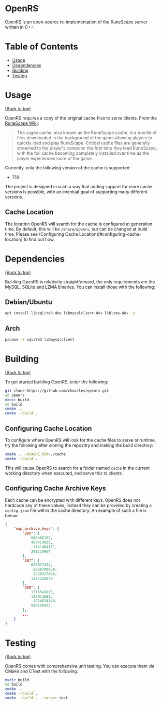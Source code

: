 # OpenRS

OpenRS is an open-source re-implementation of the RuneScape server written in C++.

# Table of Contents

* [Usage](#usage)
* [Dependencies](#dependencies)
* [Building](#building)
* [Testing](#testing)

# Usage

[(Back to top)](#table-of-contents)

OpenRS requires a copy of the original cache files to serve clients.
From the [RuneScape Wiki](https://runescape.fandom.com/wiki/Jagex_cache):

> The Jagex cache, also known as the RuneScape cache, is a bundle of files downloaded in the background of the game allowing players to quickly load and play RuneScape.
> Critical cache files are generally streamed to the player's computer the first time they load RuneScape, with the full cache becoming completely installed over time as the player experiences more of the game.

Currently, only the following version of the cache is supported:

* 718

The project is designed in such a way that adding support for more cache versions is possible, with an eventual goal of supporting many different versions.

## Cache Location

The location OpenRS will search for the cache is configured at generation time.
By default, this will be `/share/openrs`, but can be changed at build time.
Please see (Configuring Cache Location)[#configuring-cache-location] to find out how.

# Dependencies

[(Back to top)](#table-of-contents)

Building OpenRS is relatively straightforward, the only requirements are the MySQL, SQLite and LZMA binaries.
You can install those with the following:

## Debian/Ubuntu

```bash
apt install libsqlite3-dev libmysqlclient-dev liblzma-dev -y
```

## Arch

```bash
pacman -S sqlite3 libmysqlclient
```

# Building

[(Back to top)](#table-of-contents)

To get started building OpenRS, enter the following:

```bash
git clone https://github.com/cheasles/openrs.git
cd openrs
mkdir build
cd build
cmake ..
cmake --build .
```

## Configuring Cache Location

To configure where OpenRS will look for the cache files to serve at runtime, try the following after cloning the repositry and making the build directory:

```bash
cmake .. -DCACHE_DIR=./cache
cmake --build .
```

This will cause OpenRS to search for a folder named `cache` in the current working directory when executed, and serve this to clients.

## Configuring Cache Archive Keys

Each cache can be encrypted with different keys.
OpenRS does not hardcode any of these values, instead they can be provided by creating a `config.json` file within the cache directory.
An example of such a file is below:

```json
{
    "map_archive_keys": {
        "286": [
            840468102,
            457414925,
            -1741404111,
            291119064
        ],
        "287": [
            618027434,
            -1860700829,
            -1238327866,
            1124182670
        ],
        "288": [
            1716543613,
            145912601,
            -1824634140,
            559145923
        ],
        ...
    }
}
```

# Testing

[(Back to top)](#table-of-contents)

OpenRS comes with comprehensive unit testing.
You can execute them via CMake and CTest with the following:

```bash
mkdir build
cd build
cmake ..
cmake --build .
cmake --build . --target test
```
